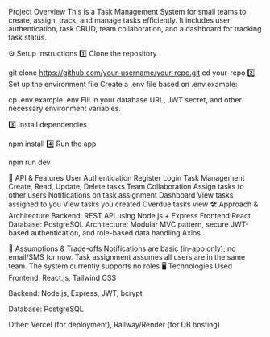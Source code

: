 Project Overview
This is a Task Management System for small teams to create, assign, track, and manage tasks efficiently. It includes user authentication, task CRUD, team collaboration, and a dashboard for tracking task status.

⚙️ Setup Instructions
1️⃣ Clone the repository

git clone https://github.com/your-username/your-repo.git
cd your-repo
2️⃣ Set up the environment file
Create a .env file based on .env.example:

cp .env.example .env
Fill in your database URL, JWT secret, and other necessary environment variables.

3️⃣ Install dependencies

npm install
4️⃣ Run the app

npm run dev

📡 API & Features
User Authentication
Register
Login
Task Management
Create, Read, Update, Delete tasks
Team Collaboration
Assign tasks to other users
Notifications on task assignment
Dashboard
View tasks assigned to you
View tasks you created
Overdue tasks view
🛠️ Approach & Architecture
Backend: REST API using Node.js + Express
Frontend:React
Database: PostgreSQL
Architecture: Modular MVC pattern, secure JWT-based authentication, and role-based data handling,Axios.

📌 Assumptions & Trade-offs
Notifications are basic (in-app only); no email/SMS for now.
Task assignment assumes all users are in the same team.
The system currently supports no roles 
🖥️ Technologies Used
Frontend: React.js, Tailwind CSS

Backend: Node.js, Express, JWT, bcrypt

Database: PostgreSQL

Other: Vercel (for deployment), Railway/Render (for DB hosting)

